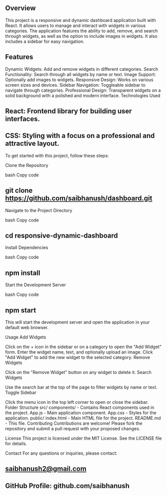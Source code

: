 ## Overview
This project is a responsive and dynamic dashboard application built with React. It allows users to manage and interact with widgets in various categories. The application features the ability to add, remove, and search through widgets, as well as the option to include images in widgets. It also includes a sidebar for easy navigation.

## Features
Dynamic Widgets: Add and remove widgets in different categories.
Search Functionality: Search through all widgets by name or text.
Image Support: Optionally add images to widgets.
Responsive Design: Works on various screen sizes and devices.
Sidebar Navigation: Toggleable sidebar to navigate through categories.
Professional Design: Transparent widgets on a solid background with a polished and modern interface.
Technologies Used
## React: Frontend library for building user interfaces.
## CSS: Styling with a focus on a professional and attractive layout.

To get started with this project, follow these steps:

Clone the Repository

bash
Copy code
## git clone https://github.com/saibhanush/dashboard.git
Navigate to the Project Directory

bash
Copy code

## cd responsive-dynamic-dashboard
Install Dependencies


bash
Copy code
## npm install
Start the Development Server

bash
Copy code
## npm start
This will start the development server and open the application in your default web browser.

Usage
Add Widgets

Click on the + icon in the sidebar or on a category to open the "Add Widget" form.
Enter the widget name, text, and optionally upload an image.
Click "Add Widget" to add the new widget to the selected category.
Remove Widgets

Click on the "Remove Widget" button on any widget to delete it.
Search Widgets

Use the search bar at the top of the page to filter widgets by name or text.
Toggle Sidebar

Click the menu icon in the top left corner to open or close the sidebar.
Folder Structure
src/
components/ - Contains React components used in the project.
App.js - Main application component.
App.css - Styles for the application.
public/
index.html - Main HTML file for the project.
README.md - This file.
Contributing
Contributions are welcome! Please fork the repository and submit a pull request with your proposed changes.

License
This project is licensed under the MIT License. See the LICENSE file for details.

Contact
For any questions or inquiries, please contact:

## saibhanush2@gmail.com
## GitHub Profile: github.com/saibhanush